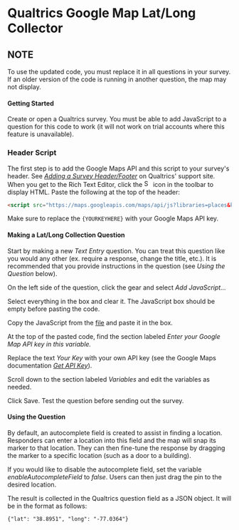 # Qualtrics Google Map Lat/Long Collector

## NOTE
To use the updated code, you must replace it in all questions in your survey. If an older version of the code is running in another question, the map may not display.

#### Getting Started
Create or open a Qualtrics survey. You must be able to add JavaScript to a question for this code to work (it will not work on trial accounts where this feature is unavailable).

### Header Script

The first step is to add the Google Maps API and this script to your survey's header. See _[Adding a Survey Header/Footer](https://www.qualtrics.com/support/survey-platform/survey-module/look-feel/general-look-feel-settings/#AddFooterHeader)_ on Qualtrics' support site. When you get to the Rich Text Editor, click the <img src="https://cdnjs.cloudflare.com/ajax/libs/ckeditor/4.14.1/plugins/sourcedialog/icons/hidpi/sourcedialog.png" alt="Source Dialog" width="16"/> icon in the toolbar to display HTML. Paste the following at the top of the header:

```html
<script src="https://maps.googleapis.com/maps/api/js?libraries=places&key={YOURKEYHERE}"></script>
```

Make sure to replace the `{YOURKEYHERE}` with your Google Maps API key.

#### Making a Lat/Long Collection Question
Start by making a new _Text Entry_ question. You can treat this question like you would any other (ex. require a response, change the title, etc.). It is recommended that you provide instructions in the question (see _Using the Question_ below).

On the left side of the question, click the gear and select _Add JavaScript..._

Select everything in the box and clear it. The JavaScript box should be empty before pasting the code.

Copy the JavaScript from the [file](https://github.com/pkmnct/qualtrics-google-map-lat-long/blob/master/QualtricsGoogleMapLatLong.js) and paste it in the box.

At the top of the pasted code, find the section labeled _Enter your Google Map API key in this variable._

Replace the text _Your Key_ with your own API key (see the Google Maps documentation _[Get API Key](https://developers.google.com/maps/documentation/javascript/get-api-key)_).

Scroll down to the section labeled _Variables_ and edit the variables as needed.

Click Save. Test the question before sending out the survey.

#### Using the Question
By default, an autocomplete field is created to assist in finding a location. Responders can enter a location into this field and the map will snap its marker to that location. They can then fine-tune the response by dragging the marker to a specific location (such as a door to a building).

If you would like to disable the autocomplete field, set the variable _enableAutocompleteField_ to _false_. Users can then just drag the pin to the desired location.

The result is collected in the Qualtrics question field as a JSON object. It will be in the format as follows:

`{"lat": "38.8951", "long": "-77.0364"}`
